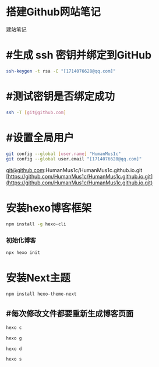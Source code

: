 # 搭建Github网站笔记
建站笔记
# #生成 ssh 密钥并绑定到GitHub

```bash
ssh-keygen -t rsa -C "[1714076628@qq.com]"
```

# #测试密钥是否绑定成功

```bash
ssh -T [git@github.com]
```

# #设置全局用户

```bash
git config --global [user.name] "HumanMus1c"
git config --global user.email "[1714076628@qq.com]"
```

[git@github.com](mailto:git@github.com):HumanMus1c/HumanMus1c.github.io.git
[https://github.com/HumanMus1c/HumanMus1c.github.io.git](https://github.com/HumanMus1c/HumanMus1c.github.io.git)

# 安装hexo博客框架

```bash
npm install -g hexo-cli
```

### 初始化博客

```bash
npx hexo init
```

# 安装Next主题

```bash
npm install hexo-theme-next
```

## #每次修改文件都要重新生成博客页面

```bash
hexo c
```

```bash
hexo g
```

```bash
hexo d
```

```bash
hexo s
```